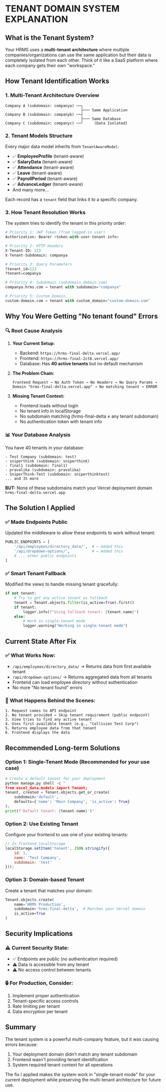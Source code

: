 # TENANT DOMAIN SYSTEM EXPLANATION

## What is the Tenant System?

Your HRMS uses a **multi-tenant architecture** where multiple companies/organizations can use the same application but their data is completely isolated from each other. Think of it like a SaaS platform where each company gets their own "workspace."

## How Tenant Identification Works

### 1. **Multi-Tenant Architecture Overview**
```
Company A (subdomain: companya) ──┐
                                  ├─── Same Application
Company B (subdomain: companyb) ──┤
                                  ├─── Same Database
Company C (subdomain: companyc) ──┘     (Data Isolated)
```

### 2. **Tenant Models Structure**
Every major data model inherits from `TenantAwareModel`:
- ✅ **EmployeeProfile** (tenant-aware)
- ✅ **SalaryData** (tenant-aware) 
- ✅ **Attendance** (tenant-aware)
- ✅ **Leave** (tenant-aware)
- ✅ **PayrollPeriod** (tenant-aware)
- ✅ **AdvanceLedger** (tenant-aware)
- And many more...

Each record has a `tenant` field that links it to a specific company.

### 3. **How Tenant Resolution Works**
The system tries to identify the tenant in this priority order:

```python
# Priority 1: JWT Token (from logged-in user)
Authorization: Bearer <token-with-user-tenant-info>

# Priority 2: HTTP Headers
X-Tenant-ID: 123
X-Tenant-Subdomain: companya

# Priority 3: Query Parameters
?tenant_id=123
?tenant=companya

# Priority 4: Subdomain (subdomain.domain.com)
companya.hrms.com → tenant with subdomain="companya"

# Priority 5: Custom Domain
custom-domain.com → tenant with custom_domain="custom-domain.com"
```

## Why You Were Getting "No tenant found" Errors

### 🔍 **Root Cause Analysis**

1. **Your Current Setup:**
   - Backend: `https://hrms-final-delta.vercel.app/`
   - Frontend: `https://hrms-final-2ct8.vercel.app/`
   - Database: Has **40 active tenants** but no default mechanism

2. **The Problem Chain:**
   ```
   Frontend Request → No Auth Token → No Headers → No Query Params → 
   Domain "hrms-final-delta.vercel.app" → No matching tenant → ERROR
   ```

3. **Missing Tenant Context:**
   - Frontend loads without login
   - No tenant info in localStorage
   - No subdomain matching (hrms-final-delta ≠ any tenant subdomain)
   - No authentication token with tenant info

### 📊 **Your Database Analysis**
You have 40 tenants in your database:
```
- Test Company (subdomain: test)
- sniperthink (subdomain: sniperthink) 
- final1 (subdomain: final1)
- pravalika (subdomain: pravalika)
- SniperThink-Test (subdomain: sniperthinktest)
... and 35 more
```

**BUT:** None of these subdomains match your Vercel deployment domain `hrms-final-delta.vercel.app`

## The Solution I Applied

### ✅ **Made Endpoints Public**
Updated the middleware to allow these endpoints to work without tenant:
```python
PUBLIC_ENDPOINTS = [
    '/api/employees/directory_data/',  # ← Added this
    '/api/dropdown-options/',          # ← Added this
    # ... other public endpoints
]
```

### ✅ **Smart Tenant Fallback**
Modified the views to handle missing tenant gracefully:
```python
if not tenant:
    # Try to get any active tenant as fallback
    tenant = Tenant.objects.filter(is_active=True).first()
    if tenant:
        logger.info(f"Using fallback tenant: {tenant.name}")
    else:
        # Work in single-tenant mode
        logger.warning("Working in single-tenant mode")
```

## Current State After Fix

### ✅ **What Works Now:**
- `/api/employees/directory_data/` → Returns data from first available tenant
- `/api/dropdown-options/` → Returns aggregated data from all tenants
- Frontend can load employee directory without authentication
- No more "No tenant found" errors

### 🔄 **What Happens Behind the Scenes:**
```
1. Request comes to API endpoint
2. No tenant provided → Skip tenant requirement (public endpoint)
3. View tries to find any active tenant
4. Uses first available tenant (e.g., "Collision Test Corp")
5. Returns employee data from that tenant
6. Frontend displays the data
```

## Recommended Long-term Solutions

### Option 1: **Single-Tenant Mode** (Recommended for your use case)
```python
# Create a default tenant for your deployment
python manage.py shell -c "
from excel_data.models import Tenant;
tenant, created = Tenant.objects.get_or_create(
    subdomain='default',
    defaults={'name': 'Main Company', 'is_active': True}
);
print(f'Default tenant: {tenant.name}')"
```

### Option 2: **Use Existing Tenant**
Configure your frontend to use one of your existing tenants:
```javascript
// In frontend localStorage
localStorage.setItem('tenant', JSON.stringify({
    id: 1,
    name: 'Test Company',
    subdomain: 'test'
}));
```

### Option 3: **Domain-based Tenant** 
Create a tenant that matches your domain:
```python
Tenant.objects.create(
    name='HRMS Production',
    subdomain='hrms-final-delta',  # Matches your Vercel domain
    is_active=True
)
```

## Security Implications

### ⚠️ **Current Security State:**
- ✅ Endpoints are public (no authentication required)
- ⚠️ Data is accessible from any tenant
- ⚠️ No access control between tenants

### 🔒 **For Production, Consider:**
1. Implement proper authentication
2. Tenant-specific access controls
3. Rate limiting per tenant
4. Data encryption per tenant

## Summary

The tenant system is a powerful multi-company feature, but it was causing errors because:
1. Your deployment domain didn't match any tenant subdomain
2. Frontend wasn't providing tenant identification
3. System required tenant context for all operations

The fix I applied makes the system work in "single-tenant mode" for your current deployment while preserving the multi-tenant architecture for future use.